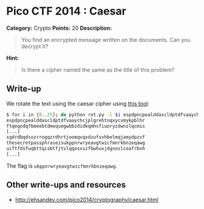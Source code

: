 # Pico CTF 2014 : Caesar

**Category:** Crypto
**Points:** 20
**Description:**

>You find an encrypted message written on the documents. Can you decrypt it?

**Hint:**
>Is there a cipher named the same as the title of this problem?

## Write-up

We rotate the text using the caesar cipher using [this tool]():

```bash
$ for i in {0..25}; do python rot.py -l $i espdpncpealddascldptdfvaaychcjplgrehtnqxycvmykpblhr; done
espdpncpealddascldptdfvaaychcjplgrehtnqxycvmykpblhr
ftqeqodqfbmeebtdmequegwbbzdidkqmhsfiuoryzdwnzlqcmis
[...]
sgdrdbqdsozrrogqzrdhrtjoomqvqxdzufsvhbelmqjamydpzvf
thesecretpassphraseisukppnrwryeavgtwicfmnrkbnzeqawg
uiftfdsfuqbttqisbtfjtvlqqosxszfbwhuxjdgnoslcoafrbxh
[...]
```

The flag is `ukppnrwryeavgtwicfmnrkbnzeqawg`.

## Other write-ups and resources

* <http://ehsandev.com/pico2014/cryptography/caesar.html>
